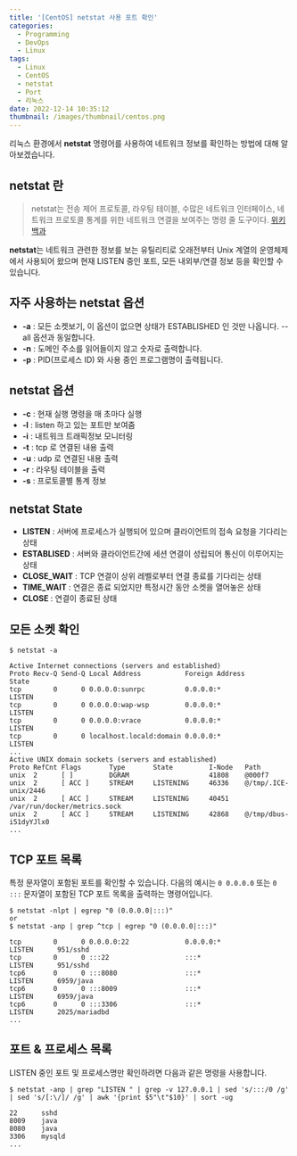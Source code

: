 ```yaml
---
title: '[CentOS] netstat 사용 포트 확인'
categories:
  - Programming
  - DevOps
  - Linux
tags:
  - Linux
  - CentOS
  - netstat
  - Port
  - 리눅스
date: 2022-12-14 10:35:12
thumbnail: /images/thumbnail/centos.png
---
```


리눅스 환경에서 **netstat** 명령어를 사용하여 네트워크 정보를 확인하는 방법에 대해 알아보겠습니다.

## netstat 란

> netstat는 전송 제어 프로토콜, 라우팅 테이블, 수많은 네트워크 인터페이스, 네트워크 프로토콜 통계를 위한 네트워크 연결을 보여주는 명령 줄 도구이다. [위키백과](https://ko.wikipedia.org/wiki/Netstat)

**netstat**는 네트워크 관련한 정보를 보는 유틸리티로 오래전부터 Unix 계열의 운영체제에서 사용되어 왔으며 현재 LISTEN 중인 포트, 모든 내외부/연결 정보 등을 확인할 수 있습니다.

## 자주 사용하는 netstat 옵션

- **-a** : 모든 소켓보기, 이 옵션이 없으면 상태가 ESTABLISHED 인 것만 나옵니다. --all 옵션과 동일합니다.
- **-n** : 도메인 주소를 읽어들이지 않고 숫자로 출력합니다.
- **-p** : PID(프로세스 ID) 와 사용 중인 프로그램명이 출력됩니다.

## netstat 옵션

- **-c** : 현재 실행 명령을 매 초마다 실행
- **-l** : listen 하고 있는 포트만 보여줌
- **-i** : 내트워크 트래픽정보 모니터링
- **-t** : tcp 로 연결된 내용 출력
- **-u** : udp 로 연결된 내용 출력
- **-r** : 라우팅 테이블을 출력
- **-s** : 프로토콜별 통계 정보

## netstat State

- **LISTEN** : 서버에 프로세스가 실행되어 있으며 클라이언트의 접속 요청을 기다리는 상태
- **ESTABLISED** : 서버와 클라이언트간에 세션 연결이 성립되어 통신이 이루어지는 상태
- **CLOSE_WAIT** : TCP 연결이 상위 레벨로부터 연결 종료를 기다리는 상태
- **TIME_WAIT** : 연결은 종료 되었지만 특정시간 동안 소켓을 열어놓은 상태
- **CLOSE** : 연결이 종료된 상태

## 모든 소켓 확인

```shell
$ netstat -a

Active Internet connections (servers and established)
Proto Recv-Q Send-Q Local Address           Foreign Address         State
tcp        0      0 0.0.0.0:sunrpc          0.0.0.0:*               LISTEN
tcp        0      0 0.0.0.0:wap-wsp         0.0.0.0:*               LISTEN
tcp        0      0 0.0.0.0:vrace           0.0.0.0:*               LISTEN
tcp        0      0 localhost.locald:domain 0.0.0.0:*               LISTEN
...
Active UNIX domain sockets (servers and established)
Proto RefCnt Flags       Type       State         I-Node   Path
unix  2      [ ]         DGRAM                    41808    @000f7
unix  2      [ ACC ]     STREAM     LISTENING     46336    @/tmp/.ICE-unix/2446
unix  2      [ ACC ]     STREAM     LISTENING     40451    /var/run/docker/metrics.sock
unix  2      [ ACC ]     STREAM     LISTENING     42868    @/tmp/dbus-i51dyYJlx0
...
```

## TCP 포트 목록

특정 문자열이 포함된 포트를 확인할 수 있습니다. 다음의 예시는 `0 0.0.0.0` 또는 `0 :::` 문자열이 포함된 TCP 포트 목록을 출력하는 명령어입니다.

```shell
$ netstat -nlpt | egrep "0 (0.0.0.0|:::)"
or
$ netstat -anp | grep ^tcp | egrep "0 (0.0.0.0|:::)"

tcp        0      0 0.0.0.0:22              0.0.0.0:*               LISTEN      951/sshd
tcp        0      0 :::22                   :::*                    LISTEN      951/sshd
tcp6       0      0 :::8080                 :::*                    LISTEN      6959/java
tcp6       0      0 :::8009                 :::*                    LISTEN      6959/java
tcp6       0      0 :::3306                 :::*                    LISTEN      2025/mariadbd
...
```

## 포트 & 프로세스 목록

LISTEN 중인 포트 및 프로세스명만 확인하려면 다음과 같은 명령을 사용합니다.

```shell
$ netstat -anp | grep "LISTEN " | grep -v 127.0.0.1 | sed 's/:::/0 /g' | sed 's/[:\/]/ /g' | awk '{print $5"\t"$10}' | sort -ug

22      sshd
8009    java
8080    java
3306    mysqld
...
```
